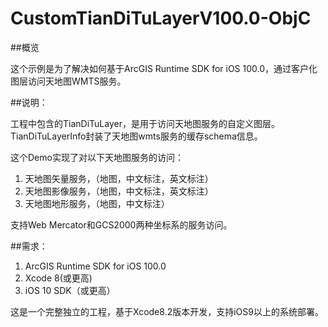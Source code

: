 # CustomTianDiTuLayerV100.0-ObjC

##概览

这个示例是为了解决如何基于ArcGIS Runtime SDK for iOS 100.0，通过客户化图层访问天地图WMTS服务。

##说明：

工程中包含的TianDiTuLayer，是用于访问天地图服务的自定义图层。TianDiTuLayerInfo封装了天地图wmts服务的缓存schema信息。

这个Demo实现了对以下天地图服务的访问：

1. 天地图矢量服务，（地图，中文标注，英文标注）
2. 天地图影像服务，（地图，中文标注，英文标注）
3. 天地图地形服务，（地图，中文标注）

支持Web Mercator和GCS2000两种坐标系的服务访问。

##需求：

1. ArcGIS Runtime SDK for iOS 100.0
2. Xcode 8(或更高)
3. iOS 10 SDK（或更高）

这是一个完整独立的工程，基于Xcode8.2版本开发，支持iOS9以上的系统部署。

